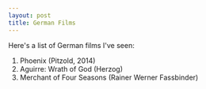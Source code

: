 ```yaml
---
layout: post
title: German Films
---
```


Here's a list of German films I've seen:

1. Phoenix (Pitzold, 2014)
2. Aguirre: Wrath of God (Herzog)
3. Merchant of Four Seasons (Rainer Werner Fassbinder)

